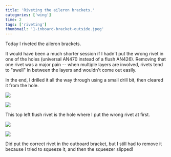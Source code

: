 ```yaml
---
title: 'Riveting the aileron brackets.'
categories: ['wing']
time: 2
tags: ['riveting']
thumbnail: '1-inboard-bracket-outside.jpeg'
---
```


Today I riveted the aileron brackets.

<!-- more -->

It would have been a much shorter session if I hadn't put the wrong rivet in one of the holes (universal AN470 instead of a flush AN426). Removing that one rivet was a major pain -- when multiple layers are involved, rivets tend to "swell" in between the layers and wouldn't come out easily.

In the end, I drilled it all the way through using a small drill bit, then cleared it from the hole.

![](./0-inboard-bracket.jpeg)

![](./1-inboard-bracket-outside.jpeg)

This top left flush rivet is the hole where I put the wrong rivet at first.

![](./2-outboard-bracket.jpeg)

![](./3-outboard-bracket-outside.jpeg)

Did put the correct rivet in the outboard bracket, but I still had to remove it because I tried to squeeze it, and then the squeezer slipped!
